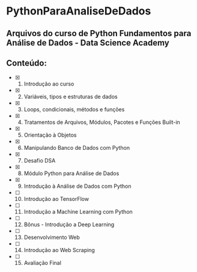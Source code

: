 # PythonParaAnaliseDeDados

## Arquivos do curso de Python Fundamentos para Análise de Dados - Data Science Academy

## Conteúdo:
- [x] 1. Introdução ao curso
- [x] 2. Variáveis, tipos e estruturas de dados
- [x] 3. Loops, condicionais, métodos e funções
- [x] 4. Tratamentos de Arquivos, Módulos, Pacotes e Funções Built-in
- [x] 5. Orientação à Objetos
- [x] 6. Manipulando Banco de Dados com Python
- [x] 7. Desafio DSA
- [x] 8. Módulo Python para Análise de Dados
- [x] 9. Introdução à Análise de Dados com Python
- [ ] 10. Introdução ao TensorFlow
- [ ] 11. Introdução a Machine Learning com Python
- [ ] 12. Bônus - Introdução a Deep Learning
- [ ] 13. Desenvolvimento Web
- [ ] 14. Introdução ao Web Scraping
- [ ] 15. Avaliação Final
